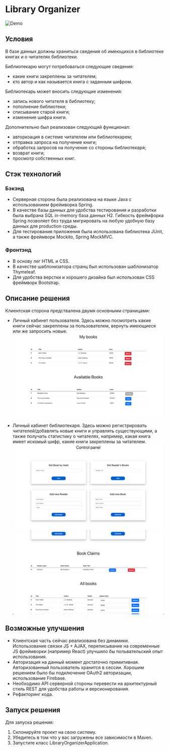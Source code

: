 # Library Organizer
![Demo](img/Demo.gif)
## Условия

В базе данных должны храниться сведения об имеющихся в библиотеке книгах и о читателях библиотеки.

Библиотекарю могут потребоваться следующие сведения:
- какие книги закреплены за читателем;
- кто автор и как называется книга с заданным шифром.

Библиотекарь может вносить следующие изменения:
- запись нового читателя в библиотеку;
- пополнение библиотеки;
- списывание старой книги;
- изменение шифра книги.

Дополнительно был реализован следующий функционал:
- авторизация в системе читателем или библиотекарем;
- отправка запроса на получение книги;
- обработка запросов на получение со стороны библиотекаря;
- возврат книги;
- просмотр собственных книг.

## Стэк технологий

### Бэкэнд
* Серверная сторона была реализована на языке Java с использованием фреймворка Spring. 
* В качестве базы данных
для удобства тестирования и разработки была выбрана SQL in-memory база данных H2. Гибкость фреймфорка Spring
позволяет без труда мигрировать на любую удобную базу данных для production среды.
* Для тестирования приложения была использована библиотека JUnit, а также фреймворк Mockito, Spring MockMVC.

### Фронтэнд
* В основу лег HTML и CSS.
* В качестве шаблонизатора странц был использован шаблонизатор Thymeleaf.
* Для удобства верстки и хорошего дизайна был использован CSS фреймворк Bootstrap.

## Описание решения
Клиентская сторона предствалена двумя основными страницами:

* Личный кабинет пользователя.
Здесь можно посмотреть какие книги сейчас закреплены за пользователем, вернуть имеющиеся или же запросить новые.
![front1](img/HomePage.png)

* Личный кабинет библиотекаря.
Здесь можно регистрировать читателей/добавлять новые книги и управлять существующими, а также получать статистику о читателях,
например, какая книга имеет искомый шифр, какие книги закреплены за читателем.
![front2](img/ControlPanel1.png)
![front3](img/ControlPanel2.png)

## Возможные улучшения
* Клиентская часть сейчас реализована без динамики. Использование связки JS + AJAX, переписывание на современные JS 
фреймворки (например React) улучшило бы польвательский опыт использования.
* Авторизация на данный момент достаточно примитивная. Авторизованный пользователь хранится в сессии. Хорошим решением было бы подключение OAuth2 авторизации,
использование Firebase.
* Необходимо API серверной стороны перевести на архитектурный стиль REST для удобства работы и версионирования.
* Рефакторинг кода.

## Запуск решения
Для запуска решения:
1. Склонируйте проект на свою систему.
2. Убедитесь в том что у вас загружены все зависимости в Maven.
3. Запустите класс LibraryOrganizerApplication. 
